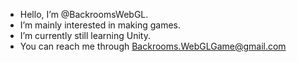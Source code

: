 - Hello, I’m @BackroomsWebGL.
- I’m mainly interested in making games.
- I’m currently still learning Unity.
- You can reach me through Backrooms.WebGLGame@gmail.com

<!---
BackroomsWebGL/BackroomsWebGL is a ✨ special ✨ repository because its `README.md` (this file) appears on your GitHub profile.
You can click the Preview link to take a look at your changes.
--->
